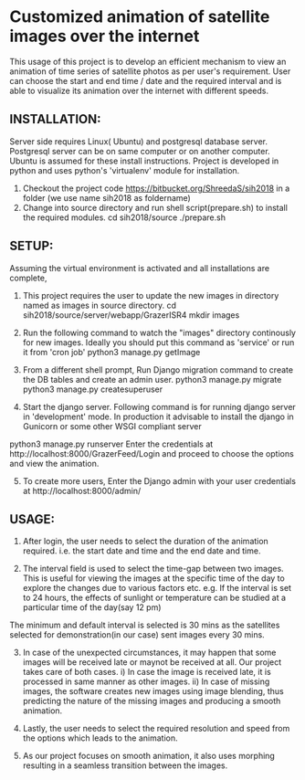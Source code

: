 Customized animation of satellite images over the internet
===========================================================

This usage of this project is to develop an efficient mechanism to view an animation of time series of satellite photos as per user's requirement. User can choose the start and end time / date and the required interval and is able to visualize its animation over the internet with different speeds.

INSTALLATION:
-------------------

Server side requires Linux( Ubuntu) and postgresql database server. Postgresql server can be on same computer or on another computer. Ubuntu is assumed for these install instructions.
Project is developed in python and uses python's 'virtualenv' module for installation.

1. Checkout the project code https://bitbucket.org/ShreedaS/sih2018 in a folder (we use name sih2018 as foldername)
2. Change into source directory and run shell script(prepare.sh) to install the required modules.
cd sih2018/source
./prepare.sh

SETUP:
------
 
Assuming the virtual environment is activated and all installations are complete,

1. This project requires the user to update the new images in directory named as images in source directory.
cd sih2018/source/server/webapp/GrazerISR4
mkdir images
	
2. Run the following command to watch the "images" directory continously for new images. Ideally you should put this command as 'service' or run it from 'cron job'
python3 manage.py getImage

3. From a different shell prompt, Run Django migration command to create the DB tables and create an admin user.
python3 manage.py migrate
python3 manage.py createsuperuser
	
4. Start the django server. Following command is for running django server in 'development' mode. In production it advisable to install the django in Gunicorn or some other WSGI compliant server

python3 manage.py runserver
   Enter the credentials at http://localhost:8000/GrazerFeed/Login and proceed to choose the options and view the animation.

5. To create more users,
	Enter the Django admin with your user credentials at http://localhost:8000/admin/
	
USAGE:
------ 

1. After login, the user needs to select the duration of the animation required.
i.e. the start date and time and the end date and time. 

2. The interval field is used to select the time-gap between two images. This is useful for viewing the images at the specific time of the day to explore the changes due to various factors etc.
e.g. If the interval is set to 24 hours, the effects of sunlight or temperature can be studied at a particular time of the day(say 12 pm)

The minimum and default interval is selected is 30 mins as the satellites selected for demonstration(in our case) sent images every 30 mins.

3. In case of the unexpected circumstances, it may happen that some images will be received late or maynot be received at all. Our project takes care of both cases.
i) In case the image is received late, it is processed in same manner as other images.
ii) In case of missing images, the software creates new images using image blending, thus predicting the nature of the missing images and producing a smooth animation.

4. Lastly, the user needs to select the required resolution and speed from the options which leads to the animation.

5. As our project focuses on smooth animation, it also uses morphing resulting in a seamless transition between the images.